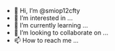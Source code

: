 - 👋 Hi, I’m @smiop12cfty
- 👀 I’m interested in ...
- 🌱 I’m currently learning ...
- 💞️ I’m looking to collaborate on ...
- 📫 How to reach me ...

<!---
smiop12cfty/smiop12cfty is a ✨ special ✨ repository because its `README.md` (this file) appears on your GitHub profile.
You can click the Preview link to take a look at your changes.
--->
